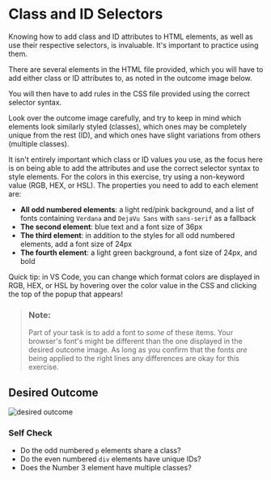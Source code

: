 # Class and ID Selectors
Knowing how to add class and ID attributes to HTML elements, 
as well as use their respective selectors, is invaluable. 
It's important to practice using them.

There are several elements in the HTML file provided, 
which you will have to add either class or ID attributes to, 
as noted in the outcome image below. 

You will then have to add rules in the CSS file provided using the correct selector
syntax. 

Look over the outcome image carefully, and try to keep in mind which elements 
look similarly styled (classes), 
which ones may be completely unique from the rest (ID), 
and which ones have slight variations from others (multiple classes).

It isn't entirely important which class or ID values you use, as the focus here is on being able to add the attributes and use the correct selector syntax to style elements. For the colors in this exercise, try using a non-keyword value (RGB, HEX, or HSL). The properties you need to add to each element are:

* **All odd numbered elements**: a light red/pink background, 
and a list of fonts containing `Verdana` and `DejaVu Sans` 
with `sans-serif` as a fallback
* **The second element**: blue text and a font size of 36px
* **The third element**: in addition to the styles for all odd numbered elements, 
add a font size of 24px
* **The fourth element**: a light green background, a font size of 24px, and bold

Quick tip: in VS Code, you can change which format colors are displayed in RGB, 
HEX, or HSL by hovering over the color value in the CSS and 
clicking the top of the popup that appears!

> ### Note:
> Part of your task is to add a font to _some_ of these items. Your browser's font's might be different than the one displayed in the desired outcome image. As long as you confirm that the fonts _are_ being applied to the right lines any differences are okay for this exercise.

## Desired Outcome
![desired outcome](./desired-outcome.png)


### Self Check
- Do the odd numbered `p` elements share a class?
- Do the even numbered `div` elements have unique IDs?
- Does the Number 3 element have multiple classes?
